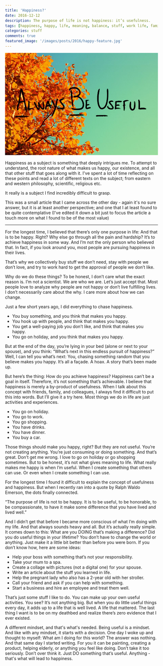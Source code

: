 ```yaml
---
title: 'Happiness?'
date: 2016-12-12
description: The purpose of life is not happiness: it’s usefulness.
tags: [happiness, happy, life, meaning, balance, stuff, work life, family]
categories: stuff
comments: true
featured_image: '/images/posts/2016/happy-feature.jpg'
---
```


![](/images/posts/2016/happy.jpg)

Happiness as a subject is something that deeply intrigues me. To attempt to understand, the root nature of what makes us happy, our existence, and all that other stuff that goes along with it. I've spent a lot of time reflecting on these points and read a lot of different texts on the subject; from eastern and western philosophy, scientific, religious etc. 

It really is a subject I find incredibly difficult to grasp.

This was a small article that I came across the other day - again it's no sure answer, but it is at least another perspective; and one that I at least found to be quite contemplative (I've edited it down a bit just to focus the article a touch more on what I found to be of the most value)

---

For the longest time, I believed that there’s only one purpose in life: And that is to be happy. Right? Why else go through all the pain and hardship? It’s to achieve happiness in some way. And I’m not the only person who believed that. In fact, if you look around you, most people are pursuing happiness in their lives.

That’s why we collectively buy stuff we don’t need, stay with people we don’t love, and try to work hard to get the approval of people we don’t like.

Why do we do these things? To be honest, I don’t care what the exact reason is. I’m not a scientist. We are who we are. Let’s just accept that. Most people love to analyze why people are not happy or don’t live fulfilling lives. I don’t necessarily care about the why. I care more about how we can change.

Just a few short years ago, I did everything to chase happiness.

* You buy something, and you think that makes you happy.
* You hook up with people, and think that makes you happy.
* You get a well-paying job you don’t like, and think that makes you happy.
* You go on holiday, and you think that makes you happy.

But at the end of the day, you’re lying in your bed (alone or next to your spouse), and you think: “What’s next in this endless pursuit of happiness?” Well, I can tell you what’s next: You, chasing something random that you believe makes you happy. It’s all a façade. A hoax. A story that’s been made up.

But here’s the thing: How do you achieve happiness? Happiness can’t be a goal in itself. Therefore, it’s not something that’s achievable. I believe that happiness is merely a by-product of usefulness. When I talk about this concept with friends, family, and colleagues, I always find it difficult to put this into words. But I’ll give it a try here. Most things we do in life are just activities and experiences.

* You go on holiday.
* You go to work.
* You go shopping.
* You have drinks.
* You have dinner.
* You buy a car.

Those things should make you happy, right? But they are not useful. You’re not creating anything. You’re just consuming or doing something. And that’s great. Don’t get me wrong. I love to go on holiday or go shopping sometimes. But to be honest, it’s not what gives meaning to life. What really makes me happy is when I’m useful. When I create something that others can use. Or even when I create something I can use.

For the longest time I found it difficult to explain the concept of usefulness and happiness. But when I recently ran into a quote by Ralph Waldo Emerson, the dots finally connected.

“The purpose of life is not to be happy. It is to be useful, to be honorable, to be compassionate, to have it make some difference that you have lived and lived well.”

And I didn’t get that before I became more conscious of what I’m doing with my life. And that always sounds heavy and all. But it’s actually really simple. It comes down to this: What are you DOING that’s making a difference? Did you do useful things in your lifetime? You don’t have to change the world or anything. Just make it a little bit better than before you were born. If you don’t know how, here are some ideas:

* Help your boss with something that’s not your responsibility.
* Take your mum to a spa.
* Create a collage with pictures (not a digital one) for your spouse.
* Write an article about the stuff you learned in life.
* Help the pregnant lady who also has a 2-year old with her stroller.
* Call your friend and ask if you can help with something.
* Start a business and hire an employee and treat them well.

That’s just some stuff I like to do. You can make up your own useful activities. You see? It’s not anything big. But when you do little useful things every day, it adds up to a life that is well lived. A life that mattered. The last thing I want is to be on my deathbed and realize there’s zero evidence that I ever existed.

A different mindset, and that's what's needed. Being useful is a mindset. And like with any mindset, it starts with a decision. One day I woke up and thought to myself: What am I doing for this world? The answer was nothing. And that same day I started writing. For you it can be painting, creating a product, helping elderly, or anything you feel like doing. Don’t take it too seriously. Don’t over think it. Just DO something that’s useful. Anything - that's what will lead to happiness.